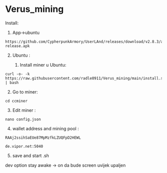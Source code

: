 # Verus_mining

Install: 
1. App->ubuntu
```
https://github.com/CypherpunkArmory/UserLAnd/releases/download/v2.8.3/app-release.apk
```

2. Ubuntu :

   1. Install miner u Ubuntu:
```
curl -o- -k https://raw.githubusercontent.com/radle0911/Verus_mining/main/install.sh | bash
```   
   2. Go to miner:
```
cd ccminer
```
   3. Edit miner : 
```
nano config.json
```
   4. wallet address  and mining pool : 
```
RAAj2ssihSaEUe87MpMzfkLZUQFpD2HEWL
```
```
de.vipor.net:5040
```
   5. save and start .sh

dev option stay awake -> on da bude screen uvijek upaljen 
